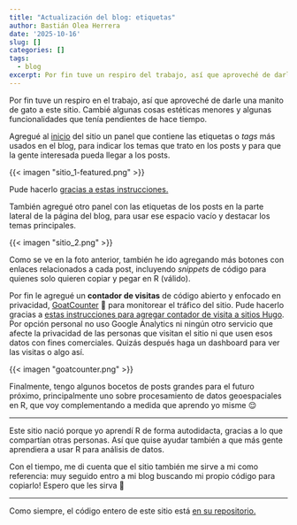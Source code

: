 ```yaml
---
title: "Actualización del blog: etiquetas"
author: Bastián Olea Herrera
date: '2025-10-16'
slug: []
categories: []
tags:
  - blog
excerpt: Por fin tuve un respiro del trabajo, así que aproveché de darle una manito de gato a este sitio. Cambié algunas cosas estéticas menores y algunas funcionalidades que tenía pendientes de hace tiempo.
---
```


Por fin tuve un respiro en el trabajo, así que aproveché de darle una manito de gato a este sitio. Cambié algunas cosas estéticas menores y algunas funcionalidades que tenía pendientes de hace tiempo.

Agregué al [inicio](https://bastianolea.rbind.io) del sitio un panel que contiene las etiquetas o _tags_ más usados en el blog, para indicar los temas que trato en los posts y para que la gente interesada pueda llegar a los posts.

{{< imagen "sitio_1-featured.png" >}}

Pude hacerlo [gracias a estas instrucciones.](https://github.com/adityatelange/hugo-PaperMod/discussions/606)

También agregué otro panel con las etiquetas de los posts en la parte lateral de la página del blog, para usar ese espacio vacío y destacar los temas principales.

{{< imagen "sitio_2.png" >}}

Como se ve en la foto anterior, también he ido agregando más botones con enlaces relacionados a cada post, incluyendo _snippets_ de código para quienes solo quieren copiar y pegar en R (válido).

Por fin le agregué un **contador de visitas** de código abierto y enfocado en privacidad, [GoatCounter](https://www.goatcounter.com) 🐐 para monitorear el tráfico del sitio. Pude hacerlo gracias a [estas instrucciones para agregar contador de visita a sitios Hugo](https://haseebmajid.dev/posts/2022-11-20-til-how-you-can-add-goatcounter-to-your-hugo-blog/). Por opción personal no uso Google Analytics ni ningún otro servicio que afecte la privacidad de las personas que visitan el sitio ni que usen esos datos con fines comerciales. Quizás después haga un dashboard para ver las visitas o algo así.

{{< imagen "goatcounter.png" >}}

Finalmente, tengo algunos bocetos de posts grandes para el futuro próximo, principalmente uno sobre procesamiento de datos geoespaciales en R, que voy complementando a medida que aprendo yo misme 😌

----

Este sitio nació porque yo aprendí R de forma autodidacta, gracias a lo que compartían otras personas. Así que quise ayudar también a que más gente aprendiera a usar R para análisis de datos. 

Con el tiempo, me di cuenta que el sitio también me sirve a mi como referencia: muy seguido entro a mi blog buscando mi propio código para copiarlo! Espero que les sirva 💜

----

Como siempre, el código entero de este sitio está [en su repositorio.](https://github.com/bastianolea/blog-bastianolea-r)
